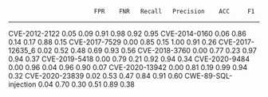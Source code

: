                             FPR    FNR   Recall   Precision    ACC     F1
  ---------------------- ------ ------ -------- ----------- ------ ------
  CVE-2012-2122            0.05   0.09     0.91        0.98   0.92   0.95
  CVE-2014-0160            0.06   0.86     0.14        0.17   0.88   0.15
  CVE-2017-7529            0.00   0.85     0.15        1.00   0.91   0.26
  CVE-2017-12635_6         0.02   0.52     0.48        0.69   0.93   0.56
  CVE-2018-3760            0.00   0.77     0.23        0.97   0.94   0.37
  CVE-2019-5418            0.00   0.79     0.21        0.92   0.94   0.34
  CVE-2020-9484            0.00   0.96     0.04        0.96   0.90   0.07
  CVE-2020-13942           0.00   0.81     0.19        0.99   0.94   0.32
  CVE-2020-23839           0.02   0.53     0.47        0.84   0.91   0.60
  CWE-89-SQL-injection     0.04   0.70     0.30        0.51   0.89   0.38
